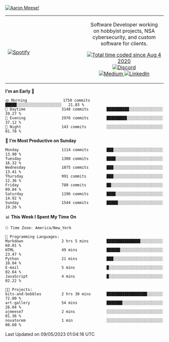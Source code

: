 [![Aaron Meese!](https://user-images.githubusercontent.com/17814535/88975338-a2aabf00-d27f-11ea-963f-8a19608716b4.png)](https://github.com/ajmeese7/readme-ascii "README ASCII")

<!-- Modified from project here: https://github.com/novatorem/novatorem -->
<table width="100%">
  <tr>
  <td width="50%">

&nbsp; <br> [![Spotify](https://ajmeese7.vercel.app/api/spotify)](https://open.spotify.com/user/ajmeese)

  </td>
  <td width="50%">
    <p align="center">
    Software Developer working on hobbyist projects, NSA cybersecurity, and custom software for clients.
    </p>
    <p align="center">
      <a href="https://wakatime.com/@f726891d-3b02-46cd-9b60-e8c59f9e2b14">
        <img src="https://wakatime.com/badge/user/f726891d-3b02-46cd-9b60-e8c59f9e2b14.svg" alt="Total time coded since Aug 4 2020" title="WakaTime" />
      </a>
      <a href="http://link.aaronmeese.com/discord">
        <img src="https://img.shields.io/badge/discord-ajmeese7%234835-369?style=flat-square&logo=discord&logoColor=white&color=purple" alt="Discord" title="Discord">
      </a>
      <br />
      <a href="https://link.aaronmeese.com/medium">
        <img src="https://img.shields.io/badge/medium-ajmeese7-1DB954?style=flat-square&logo=medium&logoColor=white" alt="Medium" title="Medium">
      </a>
      <a href="https://link.aaronmeese.com/linkedin">
        <img src="https://img.shields.io/badge/linkedIn-aaronmeese-1DB954?style=flat-square&logo=linkedin&logoColor=white&color=blue" alt="LinkedIn" title="LinkedIn">
      </a>
    </p>
  </td>

</table>

[//]: <> (The `&nbsp;` is to have Aphelion take up more space)

<!--START_SECTION:waka-->
**I'm an Early 🐤** 

```text
🌞 Morning                1750 commits        █████░░░░░░░░░░░░░░░░░░░░   21.83 % 
🌆 Daytime                3148 commits        ██████████░░░░░░░░░░░░░░░   39.27 % 
🌃 Evening                2976 commits        █████████░░░░░░░░░░░░░░░░   37.12 % 
🌙 Night                  143 commits         ░░░░░░░░░░░░░░░░░░░░░░░░░   01.78 % 
```
📅 **I'm Most Productive on Sunday** 

```text
Monday                   1114 commits        ███░░░░░░░░░░░░░░░░░░░░░░   13.90 % 
Tuesday                  1308 commits        ████░░░░░░░░░░░░░░░░░░░░░   16.32 % 
Wednesday                1075 commits        ███░░░░░░░░░░░░░░░░░░░░░░   13.41 % 
Thursday                 991 commits         ███░░░░░░░░░░░░░░░░░░░░░░   12.36 % 
Friday                   789 commits         ██░░░░░░░░░░░░░░░░░░░░░░░   09.84 % 
Saturday                 1196 commits        ████░░░░░░░░░░░░░░░░░░░░░   14.92 % 
Sunday                   1544 commits        █████░░░░░░░░░░░░░░░░░░░░   19.26 % 
```


📊 **This Week I Spent My Time On** 

```text
🕑︎ Time Zone: America/New_York

💬 Programming Languages: 
Markdown                 2 hrs 5 mins        ███████████████░░░░░░░░░░   60.01 % 
HTML                     49 mins             ██████░░░░░░░░░░░░░░░░░░░   23.47 % 
Python                   21 mins             ███░░░░░░░░░░░░░░░░░░░░░░   10.04 % 
E-mail                   5 mins              █░░░░░░░░░░░░░░░░░░░░░░░░   02.64 % 
JavaScript               4 mins              █░░░░░░░░░░░░░░░░░░░░░░░░   02.22 % 

🐱‍💻 Projects: 
bits-and-bobbles         2 hrs 30 mins       ██████████████████░░░░░░░   72.00 % 
art-gallery              54 mins             ███████░░░░░░░░░░░░░░░░░░   26.04 % 
ajmeese7                 2 mins              ░░░░░░░░░░░░░░░░░░░░░░░░░   01.36 % 
novatorem                1 min               ░░░░░░░░░░░░░░░░░░░░░░░░░   00.60 % 
```


 Last Updated on 09/05/2023 01:04:16 UTC
<!--END_SECTION:waka-->
